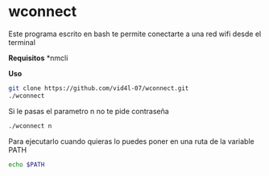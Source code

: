 # wconnect
Este programa escrito en bash te permite conectarte a una red wifi desde el terminal

**Requisitos**
*nmcli

**Uso**
```bash
git clone https://github.com/vid4l-07/wconnect.git
./wconnect
```

Si le pasas el parametro n no te pide contraseña
```bash
./wconnect n
```

Para ejecutarlo cuando quieras lo puedes poner en una ruta de la variable PATH
```bash
echo $PATH
```
